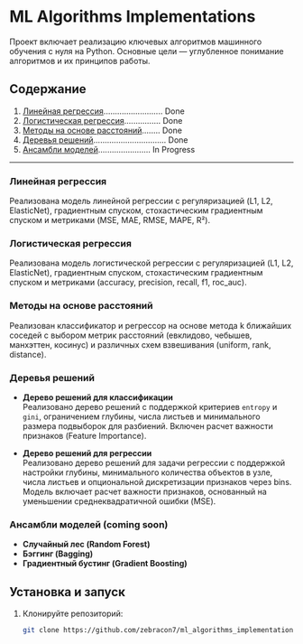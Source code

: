 # ML Algorithms Implementations

Проект включает реализацию ключевых алгоритмов машинного обучения с нуля на Python. Основные цели — углубленное понимание алгоритмов и их принципов работы.

## Содержание

1. [Линейная регрессия](#Линейная-регрессия).......................... Done
2. [Логистическая регрессия](#Логистическая-регрессия)................ Done
3. [Методы на основе расстояний](#Методы-на-основе-расстояний)........ Done
4. [Деревья решений](#Деревья-решений)................................ Done
5. [Ансамбли моделей](#Ансамбли-моделей)....................... In Progress

---

### Линейная регрессия 
Реализована модель линейной регрессии с регуляризацией (L1, L2, ElasticNet), градиентным спуском, стохастическим градиентным спуском и метриками (MSE, MAE, RMSE, MAPE, R²).

### Логистическая регрессия 
Реализована модель логистической регрессии с регуляризацией (L1, L2, ElasticNet), градиентным спуском, стохастическим градиентным спуском и метриками (accuracy, precision, recall, f1, roc_auc).

### Методы на основе расстояний
Реализован классификатор и регрессор на основе метода k ближайших соседей с выбором метрик расстояний (евклидово, чебышев, манхэттен, косинус) и различных схем взвешивания (uniform, rank, distance).

### Деревья решений
- **Дерево решений для классификации**  
  Реализовано дерево решений с поддержкой критериев `entropy` и `gini`, ограничением глубины, числа листьев и минимального размера подвыборок для разбиений. Включен расчет важности признаков (Feature Importance).

- **Дерево решений для регрессии**  
  Реализовано дерево решений для задачи регрессии с поддержкой настройки глубины, минимального количества объектов в узле, числа листьев и опциональной дискретизации признаков через bins. Модель включает расчет важности признаков, основанный на уменьшении среднеквадратичной ошибки (MSE).

### Ансамбли моделей (coming soon)
- **Случайный лес (Random Forest)**
- **Бэггинг (Bagging)**
- **Градиентный бустинг (Gradient Boosting)**

## Установка и запуск

1. Клонируйте репозиторий:

   ```bash
   git clone https://github.com/zebracon7/ml_algorithms_implementations.git
